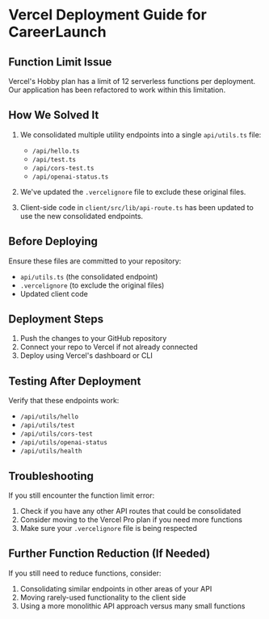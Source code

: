 # Vercel Deployment Guide for CareerLaunch

## Function Limit Issue

Vercel's Hobby plan has a limit of 12 serverless functions per deployment. Our application has been refactored to work within this limitation.

## How We Solved It

1. We consolidated multiple utility endpoints into a single `api/utils.ts` file:
   - `/api/hello.ts`
   - `/api/test.ts`
   - `/api/cors-test.ts` 
   - `/api/openai-status.ts`

2. We've updated the `.vercelignore` file to exclude these original files.

3. Client-side code in `client/src/lib/api-route.ts` has been updated to use the new consolidated endpoints.

## Before Deploying

Ensure these files are committed to your repository:
- `api/utils.ts` (the consolidated endpoint)
- `.vercelignore` (to exclude the original files)
- Updated client code

## Deployment Steps

1. Push the changes to your GitHub repository
2. Connect your repo to Vercel if not already connected
3. Deploy using Vercel's dashboard or CLI

## Testing After Deployment

Verify that these endpoints work:
- `/api/utils/hello`
- `/api/utils/test`
- `/api/utils/cors-test`
- `/api/utils/openai-status`
- `/api/utils/health`

## Troubleshooting

If you still encounter the function limit error:
1. Check if you have any other API routes that could be consolidated
2. Consider moving to the Vercel Pro plan if you need more functions
3. Make sure your `.vercelignore` file is being respected

## Further Function Reduction (If Needed)

If you still need to reduce functions, consider:
1. Consolidating similar endpoints in other areas of your API
2. Moving rarely-used functionality to the client side
3. Using a more monolithic API approach versus many small functions 